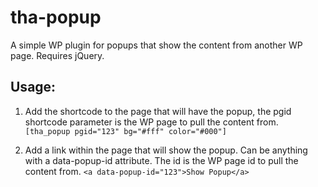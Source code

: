 # tha-popup
A simple WP plugin for popups that show the content from another WP page. Requires jQuery.

## Usage:

1. Add the shortcode to the page that will have the popup, the pgid shortcode parameter is the WP page to pull the content from. 
```[tha_popup pgid="123" bg="#fff" color="#000"] ```

2. Add a link within the page that will show the popup. Can be anything with a data-popup-id attribute. The id is the WP page id to pull the content from.
```<a data-popup-id="123">Show Popup</a> ```

